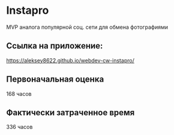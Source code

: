 # Instapro

MVP аналога популярной соц. сети для обмена фотографиями

## Ссылка на приложение:

https://aleksey8622.github.io/webdev-cw-instapro/

## Первоначальная оценка

168 часов

## Фактически затраченное время

336 часов
